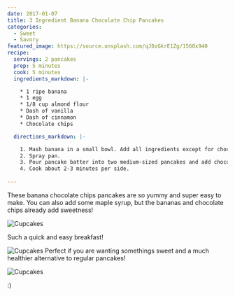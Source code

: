 ```yaml
---
date: 2017-01-07
title: 3 Ingredient Banana Chocolate Chip Pancakes
categories:
  - Sweet
  - Savory
featured_image: https://source.unsplash.com/qJ0zGkrE1Zg/1560x940
recipe:
  servings: 2 pancakes
  prep: 5 minutes
  cook: 5 minutes
  ingredients_markdown: |-

    * 1 ripe banana
    * 1 egg
    * 1/8 cup almond flour
    * Dash of vanilla
    * Dash of cinnamon
    * Chocolate chips

  directions_markdown: |-

    1. Mash banana in a small bowl. Add all ingredients except for chocolate chips.
    2. Spray pan.
    3. Pour pancake batter into two medium-sized pancakes and add chocolate chips.
    4. Cook about 2-3 minutes per side.
    
---
```

These banana chocolate chips pancakes are so yummy and super easy to make. You can also add some maple syrup, but the bananas and chocolate chips already add sweetness!

![Cupcakes](https://images.unsplash.com/photo-1448131063153-f1e240f98a72?w=1560&h=940&fit=crop)

Such a quick and easy breakfast!

![Cupcakes](https://images.unsplash.com/photo-1420730614543-e39f93134b0d?w=1560&h=940&fit=crop)
Perfect if you are wanting somethings sweet and a much healthier alternative to regular pancakes!

![Cupcakes](https://images.unsplash.com/photo-1457508252818-162dc1934c2f?w=1560&h=940&fit=crop)

:)
